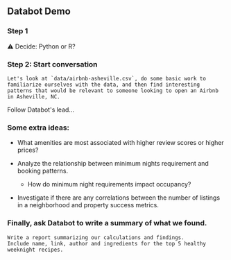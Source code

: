 ## Databot Demo

### Step 1

⚠️ Decide: Python or R?

### Step 2: Start conversation

```
Let's look at `data/airbnb-asheville.csv`, do some basic work to familiarize ourselves with the data, and then find interesting patterns that would be relevant to someone looking to open an Airbnb in Asheville, NC.
```

Follow Databot's lead...

### Some extra ideas:

* What amenities are most associated with higher review scores or higher prices?

* Analyze the relationship between minimum nights requirement and booking patterns.
  * How do minimum night requirements impact occupancy?

* Investigate if there are any correlations between the number of listings in a neighborhood and property success metrics.

### Finally, ask Databot to write a summary of what we found.

```
Write a report summarizing our calculations and findings.
Include name, link, author and ingredients for the top 5 healthy weeknight recipes.
```
